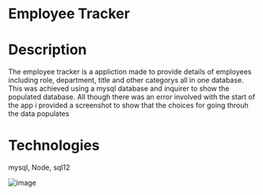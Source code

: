 # Employee Tracker

# Description 
The employee tracker is a appliction made to provide details of employees including role, department, title and other categorys all in one database. This was achieved using a mysql database and inquirer to show the populated database. All though there was an error involved with the start of the app i provided a screenshot to show that the choices for going throuh the data populates

# Technologies
mysql, Node, sql12



![image](https://user-images.githubusercontent.com/82851886/136320320-f2b00928-cb89-401e-b728-6034945c98e0.png)

